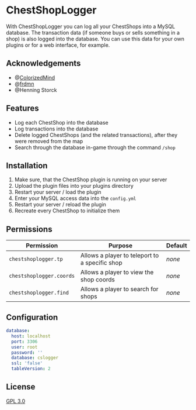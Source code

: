# ChestShopLogger
With ChestShopLogger you can log all your ChestShops into a MySQL database.
The transaction data (if someone buys or sells something in a shop) is also logged into the database.
You can use this data for your own plugins or for a web interface, for example.

## Acknowledgements
- @[ColorizedMind](https://github.com/ColorizedMind)
- @[frdmn](https://github.com/frdmn)
- @Henning Storck

## Features
* Log each ChestShop into the database
* Log transactions into the database
* Delete logged ChestShops (and the related transactions), after they were removed from the map
* Search through the database in-game through the command `/shop`

## Installation
1. Make sure, that the ChestShop plugin is running on your server
2. Upload the plugin files into your plugins directory
3. Restart your server / load the plugin
4. Enter your MySQL access data into the `config.yml`
5. Restart your server / reload the plugin
6. Recreate every ChestShop to initialize them

## Permissions
Permission | Purpose | Default
--- | --- | ---
`chestshoplogger.tp` | Allows a player to teleport to a specific shop | _none_
`chestshoplogger.coords` | Allows a player to view the shop coords | _none_
`chestshoplogger.find` | Allows a player to search for shops | _none_

## Configuration
```yml
database:
  host: localhost
  port: 3306
  user: root
  password: ''
  database: cslogger
  ssl: 'false'
  tableVersion: 2
```

## License
[GPL 3.0](LICENSE)
